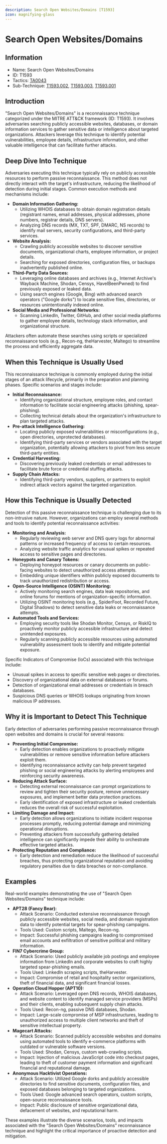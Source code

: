 ```yaml
---
description: Search Open Websites/Domains [T1593]
icon: magnifying-glass
---
```


# Search Open Websites/Domains

## Information

* Name: Search Open Websites/Domains
* ID: T1593
* Tactics: [TA0043](../)
* Sub-Technique: [T1593.002](t1593.002.md), [T1593.003](t1593.003.md), [T1593.001](t1593.001.md)

## Introduction

"Search Open Websites/Domains" is a reconnaissance technique categorized under the MITRE ATT\&CK framework (ID: T1593). It involves adversaries searching publicly accessible websites, databases, or domain information services to gather sensitive data or intelligence about targeted organizations. Attackers leverage this technique to identify potential vulnerabilities, employee details, infrastructure information, and other valuable intelligence that can facilitate further attacks.

## Deep Dive Into Technique

Adversaries executing this technique typically rely on publicly accessible resources to perform passive reconnaissance. This method does not directly interact with the target's infrastructure, reducing the likelihood of detection during initial stages. Common execution methods and mechanisms include:

* **Domain Information Gathering:**
  * Utilizing WHOIS databases to obtain domain registration details (registrant names, email addresses, physical addresses, phone numbers, registrar details, DNS servers).
  * Analyzing DNS records (MX, TXT, SPF, DMARC, NS records) to identify mail servers, security configurations, and third-party services.
* **Website Analysis:**
  * Crawling publicly accessible websites to discover sensitive documents, organizational charts, employee information, or project details.
  * Searching for exposed directories, configuration files, or backups inadvertently published online.
* **Third-Party Data Sources:**
  * Leveraging online databases and archives (e.g., Internet Archive's Wayback Machine, Shodan, Censys, HaveIBeenPwned) to find previously exposed or leaked data.
  * Using search engines (Google, Bing) with advanced search operators ("Google dorks") to locate sensitive files, directories, or resources unintentionally indexed online.
* **Social Media and Professional Networks:**
  * Scanning LinkedIn, Twitter, GitHub, and other social media platforms to gather employee details, technology stack information, and organizational structure.

Attackers often automate these searches using scripts or specialized reconnaissance tools (e.g., Recon-ng, theHarvester, Maltego) to streamline the process and efficiently aggregate data.

## When this Technique is Usually Used

This reconnaissance technique is commonly employed during the initial stages of an attack lifecycle, primarily in the preparation and planning phases. Specific scenarios and stages include:

* **Initial Reconnaissance:**
  * Identifying organizational structure, employee roles, and contact information to facilitate social engineering attacks (phishing, spear-phishing).
  * Collecting technical details about the organization's infrastructure to plan targeted attacks.
* **Pre-attack Intelligence Gathering:**
  * Locating publicly exposed vulnerabilities or misconfigurations (e.g., open directories, unprotected databases).
  * Identifying third-party services or vendors associated with the target organization, potentially allowing attackers to pivot from less secure third-party entities.
* **Credential Harvesting:**
  * Discovering previously leaked credentials or email addresses to facilitate brute force or credential stuffing attacks.
* **Supply Chain Attacks:**
  * Identifying third-party vendors, suppliers, or partners to exploit indirect attack vectors against the targeted organization.

## How this Technique is Usually Detected

Detection of this passive reconnaissance technique is challenging due to its non-intrusive nature. However, organizations can employ several methods and tools to identify potential reconnaissance activities:

* **Monitoring and Analysis:**
  * Regularly reviewing web server and DNS query logs for abnormal patterns or increased frequency of access to certain resources.
  * Analyzing website traffic analytics for unusual spikes or repeated access to sensitive pages and directories.
* **Honeypots and Canary Tokens:**
  * Deploying honeypot resources or canary documents on public-facing websites to detect unauthorized access attempts.
  * Embedding unique identifiers within publicly exposed documents to track unauthorized redistribution or access.
* **Open-Source Intelligence (OSINT) Monitoring:**
  * Actively monitoring search engines, data leak repositories, and online forums for mentions of organization-specific information.
  * Utilizing OSINT monitoring tools (e.g., SpiderFoot, Recorded Future, Digital Shadows) to detect sensitive data leaks or reconnaissance attempts.
* **Automated Tools and Services:**
  * Employing security tools like Shodan Monitor, Censys, or RiskIQ to proactively monitor publicly accessible infrastructure and detect unintended exposures.
  * Regularly scanning publicly accessible resources using automated vulnerability assessment tools to identify and mitigate potential exposure.

Specific Indicators of Compromise (IoCs) associated with this technique include:

* Unusual spikes in access to specific sensitive web pages or directories.
* Discovery of organizational data on external databases or forums.
* Detection of organizational email addresses or credentials in breach databases.
* Suspicious DNS queries or WHOIS lookups originating from known malicious IP addresses.

## Why it is Important to Detect This Technique

Early detection of adversaries performing passive reconnaissance through open websites and domains is crucial for several reasons:

* **Preventing Initial Compromise:**
  * Early detection enables organizations to proactively mitigate vulnerabilities or remove sensitive information before attackers exploit them.
  * Identifying reconnaissance activity can help prevent targeted phishing or social engineering attacks by alerting employees and reinforcing security awareness.
* **Reducing Attack Surface:**
  * Detecting external reconnaissance can prompt organizations to review and tighten their security posture, remove unnecessary exposures, and implement better data protection practices.
  * Early identification of exposed infrastructure or leaked credentials reduces the overall risk of successful exploitation.
* **Limiting Damage and Impact:**
  * Early detection allows organizations to initiate incident response processes promptly, reducing potential damage and minimizing operational disruptions.
  * Preventing attackers from successfully gathering detailed intelligence can significantly impede their ability to orchestrate effective targeted attacks.
* **Protecting Reputation and Compliance:**
  * Early detection and remediation reduce the likelihood of successful breaches, thus protecting organizational reputation and avoiding regulatory penalties due to data breaches or non-compliance.

## Examples

Real-world examples demonstrating the use of "Search Open Websites/Domains" technique include:

* **APT28 (Fancy Bear):**
  * Attack Scenario: Conducted extensive reconnaissance through publicly accessible websites, social media, and domain registration data to identify potential targets for spear-phishing campaigns.
  * Tools Used: Custom scripts, Maltego, Recon-ng.
  * Impact: Successful phishing campaigns leading to compromised email accounts and exfiltration of sensitive political and military information.
* **FIN7 Cybercrime Group:**
  * Attack Scenario: Used publicly available job postings and employee information from LinkedIn and corporate websites to craft highly targeted spear-phishing emails.
  * Tools Used: LinkedIn scraping scripts, theHarvester.
  * Impact: Compromise of retail and hospitality sector organizations, theft of financial data, and significant financial losses.
* **Operation Cloud Hopper (APT10):**
  * Attack Scenario: Leveraged open DNS records, WHOIS databases, and website content to identify managed service providers (MSPs) and their clients, enabling subsequent supply chain attacks.
  * Tools Used: Recon-ng, passive DNS databases, Shodan.
  * Impact: Large-scale compromise of MSP infrastructures, leading to unauthorized access to multiple client networks and theft of sensitive intellectual property.
* **Magecart Attacks:**
  * Attack Scenario: Scanned publicly accessible websites and domains using automated tools to identify e-commerce platforms with outdated or vulnerable software versions.
  * Tools Used: Shodan, Censys, custom web-crawling scripts.
  * Impact: Injection of malicious JavaScript code into checkout pages, leading to theft of customer payment information and significant financial and reputational damage.
* **Anonymous Hacktivist Operations:**
  * Attack Scenario: Utilized Google dorks and publicly accessible directories to find sensitive documents, configuration files, and exposed databases belonging to targeted organizations.
  * Tools Used: Google advanced search operators, custom scripts, open-source reconnaissance tools.
  * Impact: Public disclosure of sensitive organizational data, defacement of websites, and reputational harm.

These examples illustrate the diverse scenarios, tools, and impacts associated with the "Search Open Websites/Domains" reconnaissance technique and highlight the critical importance of proactive detection and mitigation.
